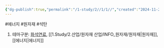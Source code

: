 ```yaml
---
{"dg-publish":true,"permalink":"/1-study/2//1/1//","created":"2024-11-20T21:02:28.306+09:00","updated":"2025-06-25T11:21:59.192+09:00"}
---
```


#에너지  #원자재 #석탄 

1. 테마구분: [화석연료](화석연료.md), [[1.Study/2.산업/원자재 산업/INFO_원자재/원자재\|원자재]], [[에너지\|에너지]]